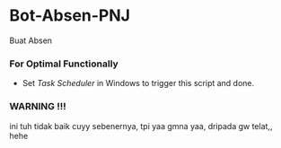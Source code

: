 # Bot-Absen-PNJ
Buat Absen

### For Optimal Functionally
- Set _Task Scheduler_ in Windows to trigger this script and done.

### WARNING !!!
ini tuh tidak baik cuyy sebenernya, tpi yaa gmna yaa, dripada gw telat,, hehe
